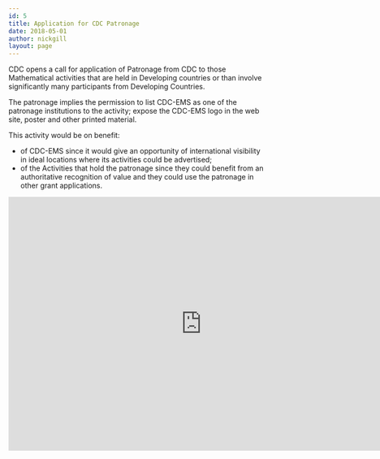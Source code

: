 ```yaml
---
id: 5
title: Application for CDC Patronage
date: 2018-05-01
author: nickgill
layout: page
---
```


CDC opens a call for application of Patronage from CDC to those Mathematical activities that are held in Developing countries or than involve significantly many participants from Developing Countries. 

The patronage implies the permission to list CDC-EMS as one of the patronage institutions to the activity; expose the CDC-EMS logo in the web site, poster and other printed material.

This activity would be on benefit: 
  * of CDC-EMS since it would give an opportunity of international visibility in ideal locations where its activities could be advertised;
  * of the Activities that hold the patronage since they could benefit from an authoritative recognition of value and they could use the patronage in other grant applications.



<iframe src="https://docs.google.com/forms/d/e/1FAIpQLSfAYEfv4dxUNp9qf5fJOOngKKq_EA8dkFEz7ZppqtOzDKNTDw/viewform?embedded=true" width="760" height="500" frameborder="0" marginheight="0" marginwidth="0">Loading...</iframe>
